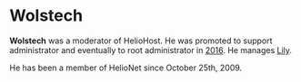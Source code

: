 # Wolstech

**Wolstech** was a moderator of HelioHost. He was promoted to support administrator and eventually to root administrator in [2016](https://www.helionet.org/index/topic/23159-wolstech-promoted/). He manages [Lily](../../servers/virtual/lily.md).

He has been a member of HelioNet since October 25th, 2009.

